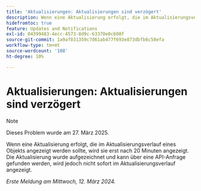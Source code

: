 ```yaml
---
title: 'Aktualisierungen: Aktualisierungen sind verzögert'
description: Wenn eine Aktualisierung erfolgt, die im Aktualisierungsverlauf eines Objekts angezeigt werden sollte, wird sie erst nach 20 Minuten angezeigt. Die Aktualisierung wurde aufgezeichnet und kann über eine API-Anfrage gefunden werden, wird jedoch nicht sofort im Aktualisierungsverlauf angezeigt.
hidefromtoc: true
feature: Updates and Notifications
exl-id: 04399483-4ecc-4573-8d9c-63370e0c600f
source-git-commit: 1a9af831359c7d61ab477f693e873dbfb6c58efa
workflow-type: tm+mt
source-wordcount: '108'
ht-degree: 10%

---
```


# Aktualisierungen: Aktualisierungen sind verzögert

>[!NOTE]
>
>Dieses Problem wurde am 27. März 2025.

Wenn eine Aktualisierung erfolgt, die im Aktualisierungsverlauf eines Objekts angezeigt werden sollte, wird sie erst nach 20 Minuten angezeigt. Die Aktualisierung wurde aufgezeichnet und kann über eine API-Anfrage gefunden werden, wird jedoch nicht sofort im Aktualisierungsverlauf angezeigt.

_Erste Meldung am Mittwoch, 12. März 2024._
